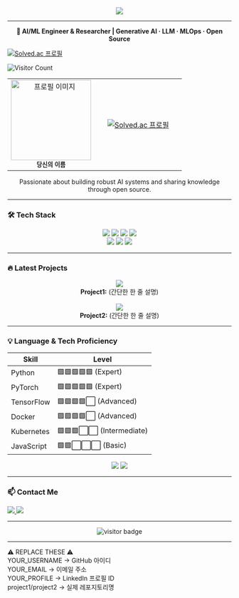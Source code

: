 <!-- 헤더 섹션 -->
<div align ="center">
  <img src="https://github.com/user-attachments/assets/63118d4b-4b65-4766-92a2-f6adc7623080">
</div>

--- 

<div align="center">
  <b> 👋 AI/ML Engineer & Researcher | Generative AI · LLM · MLOps · Open Source</b>
</div>

[![Solved.ac 프로필](http://mazassumnida.wtf/api/v2/generate_badge?boj=tmdgh0124)](https://solved.ac/tmdgh0124)

![Visitor Count](https://img.shields.io/badge/dynamic/json?label=Visitors&query=value&url=https://countapi.xyz/hit/tmdgh0124.github.io/README)

<table>
  <tr>
    <td width="50%" align="center">
      <img src="https://your-profile-image-url.jpg" width="180" alt="프로필 이미지" />
      <br />
      <sub><b>당신의 이름</b></sub>
    </td>
    <td width="50%" align="center">
      <a href="https://solved.ac/tmdgh0124">
        <img src="http://mazassumnida.wtf/api/v2/generate_badge?boj=tmdgh0124" alt="Solved.ac 프로필" />
      </a>
    </td>
  </tr>
</table>

<div align="center">
  Passionate about building robust AI systems and sharing knowledge through open source.
</div>

---

### 🛠️ Tech Stack
<div align="center" style="margin:15px 0">
  <img src="https://img.shields.io/badge/Python-3776AB?style=for-the-badge&logo=python&logoColor=white" />
  <img src="https://img.shields.io/badge/TensorFlow-FF6F00?style=for-the-badge&logo=tensorflow&logoColor=white" />
  <img src="https://img.shields.io/badge/PyTorch-EE4C2C?style=for-the-badge&logo=pytorch&logoColor=white" />
  <img src="https://img.shields.io/badge/Scikit--learn-F7931E?style=for-the-badge&logo=scikit-learn&logoColor=white" />
  <br>
  <img src="https://img.shields.io/badge/Docker-2496ED?style=for-the-badge&logo=docker&logoColor=white" />
  <img src="https://img.shields.io/badge/Kubernetes-326CE5?style=for-the-badge&logo=kubernetes&logoColor=white" />
  <img src="https://img.shields.io/badge/AWS-232F3E?style=for-the-badge&logo=amazonaws&logoColor=white" />
</div>

---

### 🔥 Latest Projects
<div align="center">
  <a href="https://github.com/YOUR_USERNAME/project1">
    <img align="center" src="https://github-readme-stats.vercel.app/api/pin/?username=YOUR_USERNAME&repo=project1&theme=dark" />
  </a>
  <br>
  <b>Project1:</b> (간단한 한 줄 설명)
  <br><br>
  <a href="https://github.com/YOUR_USERNAME/project2">
    <img align="center" src="https://github-readme-stats.vercel.app/api/pin/?username=YOUR_USERNAME&repo=project2&theme=dark" />
  </a>
  <br>
  <b>Project2:</b> (간단한 한 줄 설명)
</div>

---



### 💡 Language & Tech Proficiency

| Skill         | Level         |
|---------------|--------------|
| Python        | 🟩🟩🟩🟩🟩 (Expert)      |
| PyTorch       | 🟩🟩🟩🟩🟩 (Expert)      |
| TensorFlow    | 🟩🟩🟩🟩⬜ (Advanced)    |
| Docker        | 🟩🟩🟩🟩⬜ (Advanced)    |
| Kubernetes    | 🟩🟩🟩⬜⬜ (Intermediate)|
| JavaScript    | 🟩🟩⬜⬜⬜ (Basic)       |





<div align="center">
  <img src="https://github-readme-stats.vercel.app/api?username=YOUR_USERNAME&show_icons=true&theme=vision-friendly-dark" />
  <img src="https://github-readme-stats.vercel.app/api/top-langs/?username=YOUR_USERNAME&layout=compact&theme=vision-friendly-dark" />
</div>

---

### 📫 Contact Me
<div align="left">
  <a href="https://linkedin.com/in/YOUR_PROFILE">
    <img src="https://img.shields.io/badge/-LinkedIn-0A66C2?style=flat-square&logo=linkedin" />
  </a>
  <a href="mailto:YOUR_EMAIL">
    <img src="https://img.shields.io/badge/-Gmail-EA4335?style=flat-square&logo=gmail" />
  </a>
  <!-- 필요시 추가
  <a href="https://yourblog.com">
    <img src="https://img.shields.io/badge/Blog-FF5722?style=flat-square&logo=blogger&logoColor=white" />
  </a>
  -->
</div>

---

<div align="center">
  <img src="https://komarev.com/ghpvc/?username=YOUR_USERNAME&style=flat-square&color=blue" alt="visitor badge"/>
</div>

---

<!-- 수정 필요 부분 -->
⚠️ REPLACE THESE ⚠️  
YOUR_USERNAME → GitHub 아이디  
YOUR_EMAIL → 이메일 주소  
YOUR_PROFILE → LinkedIn 프로필 ID  
project1/project2 → 실제 레포지토리명  

